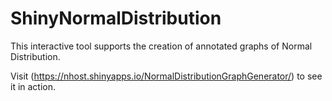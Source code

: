 # ShinyNormalDistribution

This interactive tool supports the creation of annotated graphs of Normal Distribution.

Visit (https://nhost.shinyapps.io/NormalDistributionGraphGenerator/) to see it in action.
